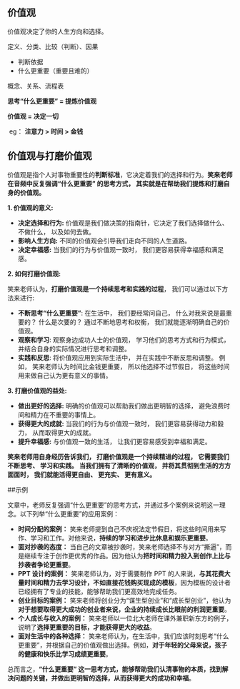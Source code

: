 ## 价值观

价值观决定了你的人生方向和选择。 

定义、分类、比较（判断）、因果

* 判断依据
* 什么更重要（重要且难的）

概念、关系、流程表



**思考“什么更重要” = 提炼价值观**

**价值观 = 决定一切**

​	eg： **注意力 > 时间 > 金钱**

## 价值观与打磨价值观

价值观是指个人对事物重要性的**判断标准**，它决定着我们的选择和行为。**笑来老师在音频中反复强调“什么更重要” 的思考方式， 其实就是在帮助我们提炼和打磨自身的价值观。**

**1. 价值观的意义:**

- **决定选择和行为:**  价值观是我们做决策的指南针，它决定了我们选择做什么、 不做什么， 以及如何去做。
- **影响人生方向:**  不同的价值观会引导我们走向不同的人生道路。
- **决定幸福感:**  当我们的行为与价值观一致时， 我们更容易获得幸福感和满足感。

**2. 如何打磨价值观:**

笑来老师认为，**打磨价值观是一个持续思考和实践的过程**， 我们可以通过以下方法来进行:

- **不断思考“什么更重要”**:  在生活中，  我们要经常问自己，  什么对我来说是最重要的？  什么是次要的？  通过不断地思考和权衡，  我们就能逐渐明确自己的价值观。
- **观察和学习**:  观察身边成功人士的价值观，  学习他们的思考方式和行为模式，  并结合自身的实际情况进行思考和调整。
- **实践和反思**:  将价值观应用到实际生活中，  并在实践中不断反思和调整。  例如，  笑来老师认为时间比金钱更重要，  所以他选择不过节假日，  将这些时间用来做自己认为更有意义的事情。

**3. 打磨价值观的益处:**

- **做出更好的选择:**  明确的价值观可以帮助我们做出更明智的选择，  避免浪费时间和精力在不重要的事情上。
- **获得更大的成就:**  当我们的行为与价值观一致时，  我们更容易获得动力和毅力，  从而取得更大的成就。
- **提升幸福感:**  与价值观一致的生活，  让我们更容易感受到幸福和满足。

**笑来老师用自身经历告诉我们，  打磨价值观是一个持续精进的过程，  它需要我们不断思考、  学习和实践。 当我们拥有了清晰的价值观，  并将其贯彻到生活的方方面面时，  我们就能活得更自由、  更充实、  更有意义。**



##示例

文章中，老师反复强调“什么更重要”的思考方式，并通过多个案例来说明这一理念。以下列举“什么更重要”的应用案例：

- **时间分配的案例：** 笑来老师提到自己不庆祝法定节假日，将这些时间用来写作、学习和工作。对他来说，**持续的学习和进步比休息和娱乐更重要**。
- **面对抄袭的态度：** 当自己的文章被抄袭时，笑来老师选择不与对方“撕逼”，而是继续专注于创作更优秀的作品。因为他认为**把时间和精力投入到创作上比与抄袭者争论更重要**。
- **PPT 设计的案例：** 笑来老师认为，对于需要制作 PPT 的人来说，**与其花费大量时间和精力去学习设计，不如直接花钱购买现成的模板**，因为模板的设计者已经拥有了专业的技能，能够帮助我们更高效地完成任务。
- **创业目标的案例：** 笑来老师将创业分为“谋生型创业”和“成长型创业”，他认为**对于想要取得更大成功的创业者来说，企业的持续成长比眼前的利润更重要**。
- **个人成长与收入的案例：**  笑来老师以一位北大老师在课外兼职新东方的例子，说明了**选择更重要的目标，才能获得更大的收益**。
- **面对生活中的各种选择：** 笑来老师认为，在生活中，我们应该时刻思考“什么更重要”，并根据自己的价值观做出选择。例如，**对于年轻的父母来说，孩子的健康和快乐比学习成绩更重要**。

总而言之，**“什么更重要” 这一思考方式，能够帮助我们认清事物的本质，找到解决问题的关键，并做出更明智的选择，从而获得更大的成功和幸福**。
